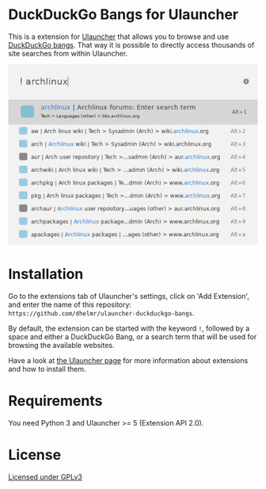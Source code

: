# DuckDuckGo Bangs for Ulauncher

This is a extension for [Ulauncher](https://github.com/Ulauncher/Ulauncher) that allows you to browse and use [DuckDuckGo bangs](https://duckduckgo.com/bang). That way it is possible to directly access thousands of site searches from within Ulauncher.

![bang for archlinux](docs/bang_archlinux.png)

# Installation

Go to the extensions tab of Ulauncher's settings, click on 'Add Extension', and enter the name of this repository: `https://github.com/dhelmr/ulauncher-duckduckgo-bangs`.

By default, the extension can be started with the keyword `!`, followed by a space and either a DuckDuckGo Bang, or a search term that will be used for browsing the available websites.

Have a look at [the Ulauncher page](https://ext.ulauncher.io/) for more information about extensions and how to install them.

# Requirements

You need Python 3 and Ulauncher >= 5 (Extension API 2.0).

# License 

[Licensed under GPLv3](LICENSE.txt)

